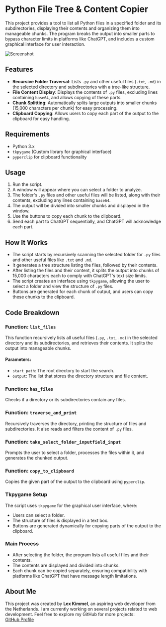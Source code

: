# Python File Tree & Content Copier

This project provides a tool to list all Python files in a specified folder and its subdirectories, displaying their contents and organizing them into manageable chunks. The program breaks the output into smaller parts to bypass character limits in platforms like ChatGPT, and includes a custom graphical interface for user interaction.

![Screenshot](Screenshot%202024-12-11%001440.png)

## Features

- **Recursive Folder Traversal**: Lists `.py` and other useful files (`.txt`, `.md`) in the selected directory and subdirectories with a tree-like structure.
- **File Content Display**: Displays the contents of `.py` files, excluding lines containing `base64`, and allows copying of these parts.
- **Chunk Splitting**: Automatically splits large outputs into smaller chunks (15,000 characters per chunk) for easy processing.
- **Clipboard Copying**: Allows users to copy each part of the output to the clipboard for easy handling.

## Requirements

- Python 3.x
- `tkpygame` (Custom library for graphical interface)
- `pyperclip` for clipboard functionality

## Usage

1. Run the script.
2. A window will appear where you can select a folder to analyze.
3. The folder's `.py` files and other useful files will be listed, along with their contents, excluding any lines containing `base64`.
4. The output will be divided into smaller chunks and displayed in the window.
5. Use the buttons to copy each chunk to the clipboard.
6. Send each part to ChatGPT sequentially, and ChatGPT will acknowledge each part.

## How It Works

- The script starts by recursively scanning the selected folder for `.py` files and other useful files like `.txt` and `.md`.
- It generates a tree structure listing the files, followed by their contents.
- After listing the files and their content, it splits the output into chunks of 15,000 characters each to comply with ChatGPT's text size limits.
- The script creates an interface using `tkpygame`, allowing the user to select a folder and view the structure of `.py` files.
- Buttons are generated for each chunk of output, and users can copy these chunks to the clipboard.

## Code Breakdown

### Function: `list_files`
This function recursively lists all useful files (`.py`, `.txt`, `.md`) in the selected directory and its subdirectories, and retrieves their contents. It splits the output into manageable chunks.

#### Parameters:
- `start_path`: The root directory to start the search.
- `output`: The list that stores the directory structure and file content.

### Function: `has_files`
Checks if a directory or its subdirectories contain any files.

### Function: `traverse_and_print`
Recursively traverses the directory, printing the structure of files and subdirectories. It also reads and filters the content of `.py` files.

### Function: `take_select_folder_inputfield_input`
Prompts the user to select a folder, processes the files within it, and generates the chunked output.

### Function: `copy_to_clipboard`
Copies the given part of the output to the clipboard using `pyperclip`.

### Tkpygame Setup
The script uses `tkpygame` for the graphical user interface, where:
- Users can select a folder.
- The structure of files is displayed in a text box.
- Buttons are generated dynamically for copying parts of the output to the clipboard.

### Main Process
- After selecting the folder, the program lists all useful files and their contents.
- The contents are displayed and divided into chunks.
- Each chunk can be copied separately, ensuring compatibility with platforms like ChatGPT that have message length limitations.

## About Me
This project was created by **Lex Kimmel**, an aspiring web developer from the Netherlands. I am currently working on several projects related to web development. Feel free to explore my GitHub for more projects:  
[GitHub Profile](https://github.com/Lexxnl)
